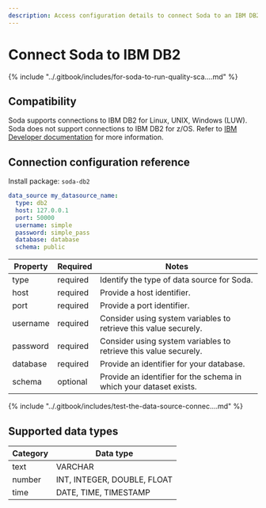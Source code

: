 ```yaml
---
description: Access configuration details to connect Soda to an IBM DB2 data source.
---
```


# Connect Soda to IBM DB2

{% include "../.gitbook/includes/for-soda-to-run-quality-sca....md" %}

## Compatibility

Soda supports connections to IBM DB2 for Linux, UNIX, Windows (LUW).\
Soda does not support connections to IBM DB2 for z/OS. Refer to [IBM Developer documentation](https://developer.ibm.com/articles/dm-1108compdb2luwzos/) for more information.

## Connection configuration reference

Install package: `soda-db2`

```yaml
data_source my_datasource_name:
  type: db2
  host: 127.0.0.1
  port: 50000
  username: simple
  password: simple_pass
  database: database
  schema: public
```

| Property | Required | Notes                                                              |
| -------- | -------- | ------------------------------------------------------------------ |
| type     | required | Identify the type of data source for Soda.                         |
| host     | required | Provide a host identifier.                                         |
| port     | required | Provide a port identifier.                                         |
| username | required | Consider using system variables to retrieve this value securely.   |
| password | required | Consider using system variables to retrieve this value securely.   |
| database | required | Provide an identifier for your database.                           |
| schema   | optional | Provide an identifier for the schema in which your dataset exists. |

{% include "../.gitbook/includes/test-the-data-source-connec....md" %}

## Supported data types

| Category | Data type                   |
| -------- | --------------------------- |
| text     | VARCHAR                     |
| number   | INT, INTEGER, DOUBLE, FLOAT |
| time     | DATE, TIME, TIMESTAMP       |
